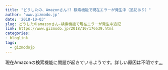 ```yaml
---
title: "どうしたの、Amazonさん!? 検索機能で現在エラーが発生中（追記あり）"
author: 'www.gizmodo.jp'
date: '2018-10-03'
slug: どうしたのamazonさん-検索機能で現在エラーが発生中追記
link: https://www.gizmodo.jp/2018/10/176639.html
categories:
- bloglink
tags:
  - gizmodojp
---
```


現在Amazonの検索機能に問題が起きているようです。詳しい原因は不明です[... <i class="fas fa-external-link-alt"></i>](https://www.gizmodo.jp/2018/10/176639.html)

